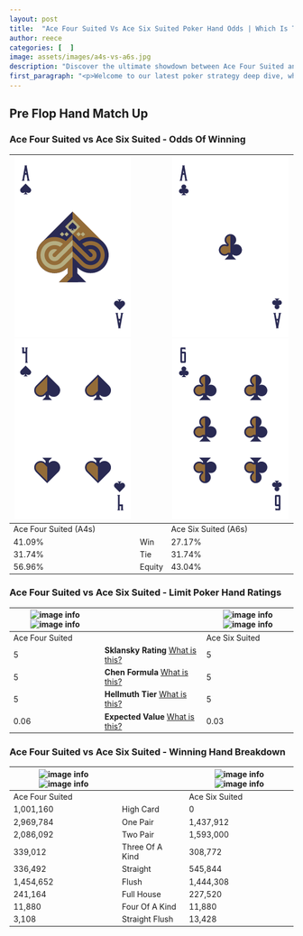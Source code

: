 ```yaml
---
layout: post
title:  "Ace Four Suited Vs Ace Six Suited Poker Hand Odds | Which Is The Better Hand In Poker? A Complete Guide"
author: reece
categories: [  ]
image: assets/images/a4s-vs-a6s.jpg
description: "Discover the ultimate showdown between Ace Four Suited and Ace Six Suited in poker! Uncover the odds, strategies, and scenarios where one hand triumphs over the other. Get ready to up your poker game with this thrilling analysis."
first_paragraph: "<p>Welcome to our latest poker strategy deep dive, where we're pitting two distinct hands against each other in a high-stakes showdown: Ace Four Suited vs Ace Six Suited.</p><p>In the dynamic world of poker, every decision counts, and knowing which hand holds the upper hand is key to your success at the table.</p><p>In this article, we'll dissect these two hands, explore the scenarios where one dominates the other, and equip you with the knowledge to make strategic choices that can tip the odds in your favor.</p><p>Get ready to unravel the intriguing dynamics of these poker hands and elevate your game to new heights.</p>"
---
```




[comment]: # (sp0)

## Pre Flop Hand Match Up

<div class="table hand-ratings" markdown="1"> 



### Ace Four Suited vs Ace Six Suited - Odds Of Winning


    
| ![image info](assets/images/hand1/a.png) ![image info](assets/images/hand1/4.png) |  | ![image info](assets/images/hand2/a.png) ![image info](assets/images/hand2/6.png) |
| -------- | -------- | -------- |
| Ace Four Suited (A4s) |  | Ace Six Suited (A6s) |
| 41.09% | Win | 27.17% |
| 31.74% | Tie | 31.74% |
| 56.96% | Equity | 43.04% |




[comment]: # (sp1)



### Ace Four Suited vs Ace Six Suited - Limit Poker Hand Ratings


    
| ![image info](https://www.riverpairs.com/assets/images/hand1/a.png) ![image info](https://www.riverpairs.com/assets/images/hand1/4.png) |  | ![image info](https://www.riverpairs.com/assets/images/hand2/a.png) ![image info](https://www.riverpairs.com/assets/images/hand2/6.png) |
| -------- | -------- | -------- |
| Ace Four Suited |  | Ace Six Suited |
| 5 | **Sklansky Rating** [What is this?](/sklansky-rating-explained) | 5 |
| 5 | **Chen Formula** [What is this?](/chen-formula-explained) | 5 |
| 5 | **Hellmuth Tier** [What is this?](/Hellmuth-tier-explained) | 5 |
| 0.06 | **Expected Value** [What is this?](/expected-value-explained) | 0.03 |




[comment]: # (sp2)



### Ace Four Suited vs Ace Six Suited - Winning Hand Breakdown


    
| ![image info](https://www.riverpairs.com/assets/images/hand1/a.png) ![image info](https://www.riverpairs.com/assets/images/hand1/4.png) |  | ![image info](https://www.riverpairs.com/assets/images/hand2/a.png) ![image info](https://www.riverpairs.com/assets/images/hand2/6.png) |
| -------- | -------- | -------- |
| Ace Four Suited |  | Ace Six Suited |
| 1,001,160 | High Card | 0 |
| 2,969,784 | One Pair | 1,437,912 |
| 2,086,092 | Two Pair | 1,593,000 |
| 339,012 | Three Of A Kind | 308,772 |
| 336,492 | Straight | 545,844 |
| 1,454,652 | Flush | 1,444,308 |
| 241,164 | Full House | 227,520 |
| 11,880 | Four Of A Kind | 11,880 |
| 3,108 | Straight Flush | 13,428 |




[comment]: # (sp3)



</div>

[comment]: # (sp4)



[comment]: # (sp5)

